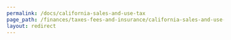 ```yaml
---
permalink: /docs/california-sales-and-use-tax
page_path: /finances/taxes-fees-and-insurance/california-sales-and-use-tax
layout: redirect
---
```

